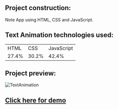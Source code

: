 ## Project construction:

Note App using HTML, CSS and JavaScript.


## Text Animation technologies used:

<table>
<tr>
<td> HTML </td>
<td> CSS </td>
<td> JavaScript </td>
</tr>
<tr>
<td> 27.4% </td>
<td> 30.2% </td>
<td> 42.4% </td>
</tr>
<table>

## Project preview:
  
  ![TextAnimation](https://user-images.githubusercontent.com/65191024/187098588-97facabe-2fa4-449a-a2ed-5daf1c597832.gif)

## <a href="https://thiagocod.github.io/NotesApp/">Click here for demo<a>